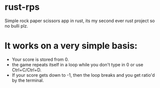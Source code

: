 # rust-rps
Simple rock paper scissors app in rust, its my second ever rust project so no bulli plz.

# It works on a very simple basis:
- Your score is stored from 0.
- the game repeats itself in a loop while you don't type in 0 or use Ctrl+C/Ctrl+D.
- If your score gets down to -1, then the loop breaks and you get ratio'd by the terminal.
